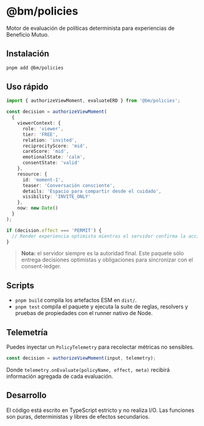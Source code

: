 # @bm/policies

Motor de evaluación de políticas determinista para experiencias de Beneficio Mutuo.

## Instalación

```bash
pnpm add @bm/policies
```

## Uso rápido

```ts
import { authorizeViewMoment, evaluateERD } from '@bm/policies';

const decision = authorizeViewMoment(
  {
    viewerContext: {
      role: 'viewer',
      tier: 'FREE',
      relation: 'invited',
      reciprocityScore: 'mid',
      careScore: 'mid',
      emotionalState: 'calm',
      consentState: 'valid'
    },
    resource: {
      id: 'moment-1',
      teaser: 'Conversación consciente',
      details: 'Espacio para compartir desde el cuidado',
      visibility: 'INVITE_ONLY'
    },
    now: new Date()
  }
);

if (decision.effect === 'PERMIT') {
  // Render experiencia optimista mientras el servidor confirma la acción.
}
```

> **Nota:** el servidor siempre es la autoridad final. Este paquete sólo entrega decisiones optimistas y obligaciones para sincronizar con el consent-ledger.

## Scripts

- `pnpm build` compila los artefactos ESM en `dist/`.
- `pnpm test` compila el paquete y ejecuta la suite de reglas, resolvers y pruebas de propiedades con el runner nativo de Node.

## Telemetría

Puedes inyectar un `PolicyTelemetry` para recolectar métricas no sensibles.

```ts
const decision = authorizeViewMoment(input, telemetry);
```

Donde `telemetry.onEvaluate(policyName, effect, meta)` recibirá información agregada de cada evaluación.

## Desarrollo

El código está escrito en TypeScript estricto y no realiza I/O. Las funciones son puras, deterministas y libres de efectos secundarios.
